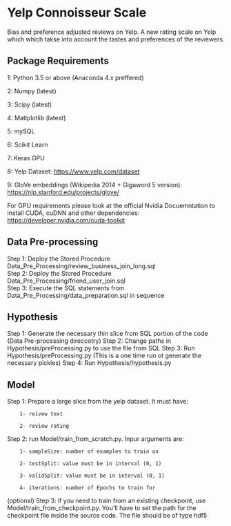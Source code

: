 # Yelp Connoisseur Scale
Bias and preference adjusted reviews on Yelp. A new rating scale on Yelp which which takse into account the tastes and preferences of the reviewers.

## Package Requirements

1: Python 3.5 or above (Anaconda 4.x preffered)

2: Numpy (latest)

3: Scipy (latest)

4: Matlplotlib (latest)

5: mySQL

6: Scikit Learn

7: Keras GPU

8: Yelp Dataset: https://www.yelp.com/dataset

9: GloVe embeddings (Wikipedia 2014 + Gigaword 5 version): https://nlp.stanford.edu/projects/glove/

For GPU requirements please look at the official Nvidia Docuemntation to install CUDA, cuDNN and other dependencies:
https://developer.nvidia.com/cuda-toolkit


## Data Pre-processing

Step 1: Deploy the Stored Procedure Data_Pre_Processing/review_business_join_long.sql <br />
Step 2: Deploy the Stored Procedure Data_Pre_Processing/friend_user_join.sql <br />
Step 3: Execute the SQL statements from Data_Pre_Processing/data_preparation.sql in sequence <br />


## Hypothesis

Step 1: Generate the necessary thin slice from SQL portion of the code (Data Pre-processing direccotry)
Step 2: Change paths in Hypothesis/preProcessing.py to use the file from SQL
Step 3: Run Hypothesis/preProcessing.py (This is a one time run ot generate the necessary pickles) 
Step 4: Run Hypothesis/hypothesis.py

## Model

Step 1: Prepare a large slice from the yelp dataset. It must have:
        
        1- reivew text
        
        2- review rating

Step 2: run Model/train_from_scratch.py. Inpur arguments are:
        
        1- sampleSize: number of examples to train on
        
        2- testSplit: value must be in interval (0, 1)
        
        3- validSplit: value must be in interval (0, 1)
        
        4- iterations: number of Epochs to train for

(optional) Step 3: if you need to train from an existing checkpoint, use Model/train_from_checkpoint.py. You'll have to set the path for the checkpoint file inside the source code. The file should be of type hdf5
